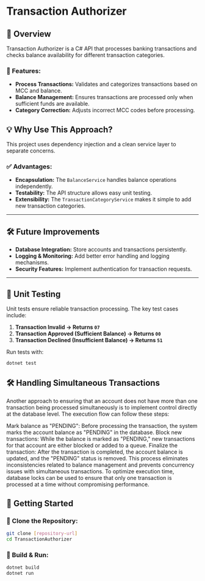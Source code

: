 # Transaction Authorizer

## 📌 Overview
Transaction Authorizer is a C# API that processes banking transactions and checks balance availability for different transaction categories.

### 🔹 Features:
- **Process Transactions:** Validates and categorizes transactions based on MCC and balance.
- **Balance Management:** Ensures transactions are processed only when sufficient funds are available.
- **Category Correction:** Adjusts incorrect MCC codes before processing.

## 💡 Why Use This Approach?
This project uses dependency injection and a clean service layer to separate concerns.

### ✅ **Advantages:**
- **Encapsulation:** The `BalanceService` handles balance operations independently.
- **Testability:** The API structure allows easy unit testing.
- **Extensibility:** The `TransactionCategoryService` makes it simple to add new transaction categories.

---

## 🛠️ Future Improvements
- **Database Integration:** Store accounts and transactions persistently.
- **Logging & Monitoring:** Add better error handling and logging mechanisms.
- **Security Features:** Implement authentication for transaction requests.

---

## 🧩 Unit Testing
Unit tests ensure reliable transaction processing. The key test cases include:
1. **Transaction Invalid → Returns `07`**
2. **Transaction Approved (Sufficient Balance) → Returns `00`**
3. **Transaction Declined (Insufficient Balance) → Returns `51`**

Run tests with:
```sh
dotnet test
```
   
## 🛠️ Handling Simultaneous Transactions
Another approach to ensuring that an account does not have more than one transaction being processed simultaneously is to implement control directly at the database level. The execution flow can follow these steps:

Mark balance as "PENDING": Before processing the transaction, the system marks the account balance as "PENDING" in the database.
Block new transactions: While the balance is marked as "PENDING," new transactions for that account are either blocked or added to a queue.
Finalize the transaction: After the transaction is completed, the account balance is updated, and the "PENDING" status is removed.
This process eliminates inconsistencies related to balance management and prevents concurrency issues with simultaneous transactions. To optimize execution time, database locks can be used to ensure that only one transaction is processed at a time without compromising performance.

## 🚀 Getting Started
### 🔹 Clone the Repository:
```sh
git clone [repository-url]
cd TransactionAuthorizer
```

### 🔹 Build & Run:
```sh
dotnet build
dotnet run
```


